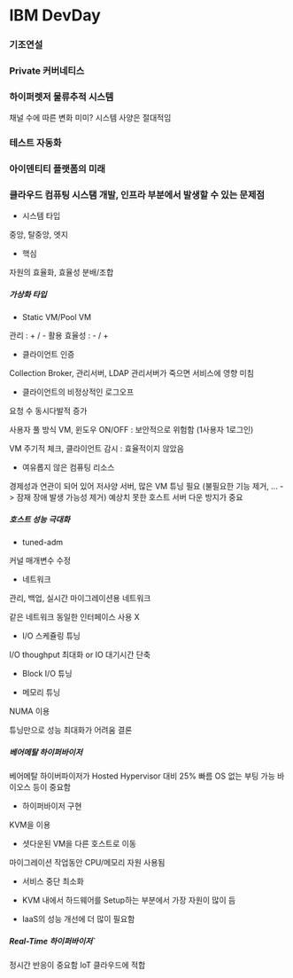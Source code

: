 # IBM DevDay

### 기조연설 

### Private 커버네티스



### 하이퍼렛저 물류추적 시스템

채널 수에 따른 변화 미미?
시스템 사양은 절대적임

### 테스트 자동화

### 아이덴티티 플랫폼의 미래

### 클라우드 컴퓨팅 시스탬 개발, 인프라 부분에서 발생할 수 있는 문제점

* 시스템 타입

중앙, 탈중앙, 엣지

* 핵심

자원의 효율화, 효율성 분배/조합

##### 가상화 타입

* Static VM/Pool VM

관리       : + / -
활용 효율성 : - / +

* 클라이언트 인증

Collection Broker, 관리서버, LDAP
관리서버가 죽으면 서비스에 영향 미침

* 클라이언트의 비정상적인 로그오프

요청 수 동시다발적 증가

사용자 풀 방식 VM, 윈도우 ON/OFF : 보안적으로 위험함 (1사용자 1로그인)

VM 주기적 체크, 클라이언트 감시 : 효율적이지 않았음

* 여유롭지 않은 컴퓨팅 리소스

경제성과 연관이 되어 있어 저사양 서버, 많은 VM
튜닝 필요 (불필요한 기능 제거, ... -> 잠재 장애 발생 가능성 제거)
예상치 못한 호스트 서버 다운 방지가 중요

##### 호스트 성능 극대화

* tuned-adm

커널 매개변수 수정

* 네트워크

관리, 백업, 실시간 마이그레이션용 네트워크

같은 네트워크 동일한 인터페이스 사용 X

* I/O 스케쥴링 튜닝

I/O thoughput 최대화 or IO 대기시간 단축

* Block I/O 튜닝

* 메모리 튜닝

NUMA 이용

튜닝만으로 성능 최대화가 어려움 결론

##### 베어메탈 하이퍼바이저

베어메탈 하이버파이저가 Hosted Hypervisor 대비 25% 빠름
OS 없는 부팅 가능
바이오스 등이 중요함

* 하이퍼바이저 구현

KVM을 이용

* 셧다운된 VM을 다른 호스트로 이동

마이그레이션 작업동안 CPU/메모리 자원 사용됨

* 서비스 중단 최소화

* KVM 내에서 하드웨어를 Setup하는 부분에서 가장 자원이 많이 듬

* IaaS의 성능 개선에 더 많이 필요함

##### Real-Time 하이퍼바이저`

정시간 반응이 중요함
IoT 클라우드에 적합




